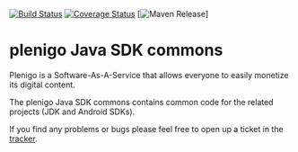 [![Build Status](https://api.travis-ci.org/plenigo/plenigo_java_sdk_commons.png?branch=master)](https://travis-ci.org/plenigo/plenigo_java_sdk_commons) [![Coverage Status](https://coveralls.io/repos/plenigo/plenigo_java_sdk_commons/badge.svg)](https://coveralls.io/r/plenigo/plenigo_java_sdk_commons) [![Maven Release](https://img.shields.io/maven-central/v/com.plenigo/java-sdk-commons.svg)]

plenigo Java SDK commons
===============
Plenigo is a Software-As-A-Service that allows everyone to easily monetize its digital content.

The plenigo Java SDK commons contains common code for the related projects (JDK and Android SDKs).

If you find any problems or bugs please feel free to open up a ticket in the [tracker](https://github.com/plenigo/plenigo_java_sdk_commons/issues).
